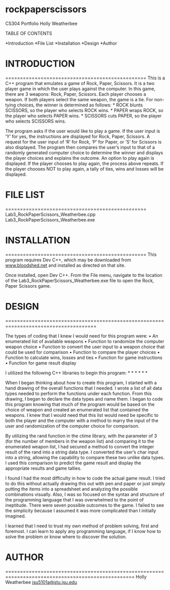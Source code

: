 # rockpaperscissors
CS304 Portfolio
Holly Weatherbee

TABLE OF CONTENTS

*Introduction
*File List
*Installation
*Design
*Author


# INTRODUCTION
================================================
This is a C++ program that emulates a game of Rock, Paper, Scissors.  It is a two player game in which the user plays against the computer.   In this game, there are 3 weapons: Rock, Paper, Scissors.  Each player chooses a weapon.  If both players select the same weapon, the game is a tie.   For non-tying choices, the winner is determined as follows:
              * ROCK blunts SCISSORS, so the player who selects ROCK wins.
              * PAPER wraps ROCK, so the player who selects PAPER wins.
              * SCISSORS cuts PAPER, so the player who selects SCISSORS wins.

The program asks if the user would like to play a game.  If the user input is ‘Y’ for yes, the instructions are displayed for Rock, Paper, Scissors.   A request for the user input of ‘R’ for Rock, ‘P’ for Paper, or ‘S’ for Scissors is also displayed.  The program then compares the user’s input to that of a randomly generated computer choice to determine the winner and displays the player choices and explains the outcome.   An option to play again is displayed.  If the player chooses to play again, the process above repeats.  If the player chooses NOT to play again, a tally of ties, wins and losses will be displayed.

# FILE LIST
================================================
Lab3_RockPaperScissors_Weatherbee.cpp
Lab3_RockPaperScissors_Weatherbee.exe


#  INSTALLATION
================================================
This program requires Dev C++, which may be downloaded from www.bloodshed.net and installed as directed on that site.

Once installed, open Dev C++.   From the File menu, navigate to the location of the Lab3_RockPaperScissors_Weatherbee.exe file to open the Rock, Paper Scissors game.

# DESIGN
=====================================================================================

The types of coding that I knew I would need for this program were:
     •	An enumerated list of available weapons
     •	Function to randomize the computer weapon choice
     •	Function to convert the user input to a weapon choice that could be used for comparison
     •	Function to compare the player choices
     •	Function to calculate wins, losses and ties
     •	Function for game instructions
     •	Function for game result display


I utilized the following C++ libraries to begin this program:
     *	<iostream>
     *	<string>
     *	<list>
     *	<cstdlib>
     *	<ctime>
     *	<iomanip>

When I began thinking about how to create this program, I started with a hand drawing of the overall functions that I needed.  I wrote a list of all data types needed to perform the functions under each function.   From this drawing, I began to declare the data types and name them.   I began to code this program knowing that much of the program would be based on the choice of weapon and created an enumerated list that contained the weapons.  I knew that I would need that this list would need be specific to both the player and the computer with a method to marry the input of the user and randomization of the computer choice for comparison.  

By utilizing the rand function in the ctime library, with the parameter of 3 (for the number of members in the weapon list) and comparing it to the enumerated weapon list, I had secured a method to convert the integer result of the rand into a string data type.  I converted the user’s char input into a string, allowing the capability to compare these two unlike data types.   I used this comparison to predict the game result and display the appropriate results and game tallies.

I found I had the most difficulty in how to code the actual game result.  I tried to do this without actually drawing this out with pen and paper or just simply putting the items into a spreadsheet and analyzing the possible combinations visually. Also, I was so focused on the syntax and structure of the programming language that I was overwhelmed to the point of ineptitude.  There were seven possible outcomes to the game.  I failed to see the simplicity because I assumed it was more complicated than I initially imagined.

I learned that I need to trust my own method of problem solving, first and foremost. I can learn to apply any programming language, if I know how to solve the problem or know where to discover the solution.  

# AUTHOR
==================================================================================================
Holly Weatherbee
jsu5101a@stu.jsu.edu

